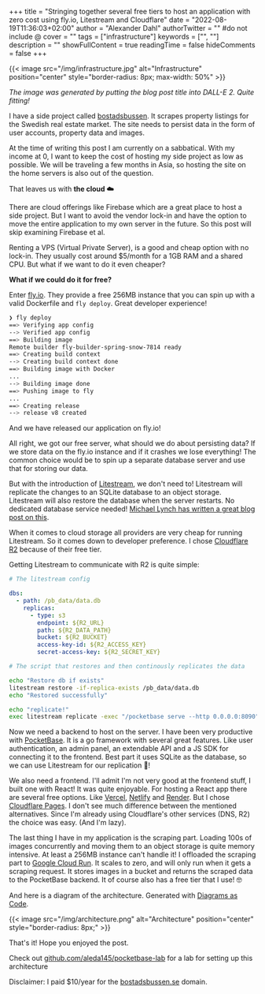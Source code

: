 +++
title = "Stringing together several free tiers to host an application with zero cost using fly.io, Litestream and Cloudflare"
date = "2022-08-19T11:36:03+02:00"
author = "Alexander Dahl"
authorTwitter = "" #do not include @
cover = ""
tags = ["infrastructure"]
keywords = ["", ""]
description = ""
showFullContent = true
readingTime = false
hideComments = false
+++

{{< image src="/img/infrastructure.jpg" alt="Infrastructure" position="center" style="border-radius: 8px; max-width: 50%" >}}

_The image was generated by putting the blog post title into DALL-E 2. Quite fitting!_

I have a side project called [bostadsbussen](https://bostadsbussen.se). It
scrapes property listings for the Swedish real estate market. The site needs to
persist data in the form of user accounts, property data and images.

At the time of writing this post I am currently on a sabbatical. With my income
at 0, I want to keep the cost of hosting my side project as low as possible. We
will be traveling a few months in Asia, so hosting the site on the home servers
is also out of the question.

That leaves us with **the cloud ☁️**

There are cloud offerings like Firebase which are a great place to host a side
project. But I want to avoid the vendor lock-in and have the option to move the
entire application to my own server in the future. So this post will skip
examining Firebase et al.

Renting a VPS (Virtual Private Server), is a good and cheap option with no
lock-in. They usually cost around $5/month for a 1GB RAM and a shared CPU. But
what if we want to do it even cheaper?

**What if we could do it for free?**

Enter [fly.io](https://fly.io). They provide a free 256MB instance that you can
spin up with a valid Dockerfile and `fly deploy`. Great developer experience!

```bash
❯ fly deploy
==> Verifying app config
--> Verified app config
==> Building image
Remote builder fly-builder-spring-snow-7814 ready
==> Creating build context
--> Creating build context done
==> Building image with Docker
...
--> Building image done
==> Pushing image to fly
...
==> Creating release
--> release v8 created
```

And we have released our application on fly.io!

All right, we got our free server, what should we do about persisting data? If
we store data on the fly.io instance and if it crashes we lose everything! The
common choice would be to spin up a separate database server and use that for
storing our data.

But with the introduction of [Litestream](https://litestream.io), we don't need
to! Litestream will replicate the changes to an SQLite database to an object
storage. Litestream will also restore the database when the server restarts. No
dedicated database service needed! [Michael Lynch has written a great blog post
on this](https://mtlynch.io/litestream/).

When it comes to cloud storage all providers are very cheap for running
Litestream. So it comes down to developer preference. I chose [Cloudflare
R2](https://www.cloudflare.com/products/r2/) because of their free tier.

Getting Litestream to communicate with R2 is quite simple:

```yaml
# The litestream config

dbs:
  - path: /pb_data/data.db
    replicas:
      - type: s3
        endpoint: ${R2_URL}
        path: ${R2_DATA_PATH}
        bucket: ${R2_BUCKET}
        access-key-id: ${R2_ACCESS_KEY}
        secret-access-key: ${R2_SECRET_KEY}
```

```bash
# The script that restores and then continously replicates the data

echo "Restore db if exists"
litestream restore -if-replica-exists /pb_data/data.db
echo "Restored successfully"

echo "replicate!"
exec litestream replicate -exec "/pocketbase serve --http 0.0.0.0:8090"
```

Now we need a backend to host on the server. I have been very productive with
[PocketBase](https://pocketbase.io/). It is a go framework with several great
features. Like user authentication, an admin panel, an extendable API and a JS
SDK for connecting it to the frontend. Best part it uses SQLite as the database,
so we can use Litestream for our replication 🎉!

We also need a frontend. I'll admit I'm not very good at the frontend stuff, I
built one with React! It was quite enjoyable. For hosting a React app there are
several free options. Like [Vercel](https://vercel.com/),
[Netlify](https://www.netlify.com/) and [Render](https://render.com/). But I
chose [Cloudflare Pages](https://pages.cloudflare.com/). I don't see much
difference between the mentioned alternatives. Since I'm already using
Cloudflare's other services (DNS, R2) the choice was easy. (And I'm lazy).

The last thing I have in my application is the scraping part. Loading 100s of images
concurrently and moving them to an object storage is quite memory intensive. At
least a 256MB instance can't handle it! I offloaded the scraping part to [Google
Cloud Run](https://cloud.google.com/run). It scales to zero, and will only run
when it gets a scraping request. It stores images in a bucket and returns the
scraped data to the PocketBase backend. It of course also has a free tier that
I use! 🤓

And here is a diagram of the architecture. Generated with [Diagrams as Code](https://diagrams.mingrammer.com/).

{{< image src="/img/architecture.png" alt="Architecture" position="center" style="border-radius: 8px;" >}}

That's it! Hope you enjoyed the post.

Check out [github.com/aleda145/pocketbase-lab](https://github.com/aleda145/pocketbase-lab) for a
lab for setting up this architecture

Disclaimer: I paid $10/year for the [bostadsbussen.se](https://bostadsbussen.se)
domain.
